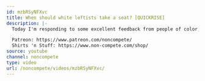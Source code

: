 ```yaml
---
id: mzbRSyNFXvc
title: When should white leftists take a seat? [QUICKRISE]
description: |-
  Today I'm responding to some excellent feedback from people of color, discussing the leftist concept of racism, and asking questions about when it's appropriate to speak and when to listen as a white leftist.

  Patreon: https://www.patreon.com/noncompete/
  Shirts 'n Stuff: https://www.non-compete.com/shop/
source: youtube
channel: noncompete
type: video
url: /noncompete/videos/mzbRSyNFXvc/
---
```

